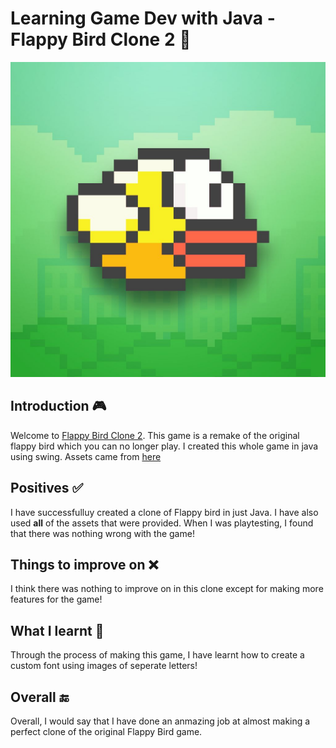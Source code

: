 <h1>Learning Game Dev with Java - Flappy Bird Clone 2 🐤</h1>
<img src="src/assets/icon.png" width="600">
<h2>Introduction 🎮</h2>
<p>Welcome to <a href="">Flappy Bird Clone 2</a>. This game is a remake of the original flappy bird which you can no longer play. I created this whole game in java using swing. Assets came from <a href="https://github.com/samuelcust/flappy-bird-assets" target="_blank">here</a></p>
<h2>Positives ✅</h2>
<p>I have successfulluy created a clone of Flappy bird in just Java. I have also used <strong>all</strong> of the assets that were provided. When I was playtesting, I found that there was nothing wrong with the game!</p>
<h2>Things to improve on ❌</h2>
<p>I think there was nothing to improve on in this clone except for making more features for the game!</p>
<h2>What I learnt 📕</h2>
<p>Through the process of making this game, I have learnt how to create a custom font using images of seperate letters!</p>
<h2>Overall 🔚</h2>
<p>Overall, I would say that I have done an anmazing job at almost making a perfect clone of the original Flappy Bird game.</p>
